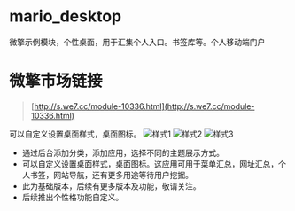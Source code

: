 # mario_desktop
微擎示例模块，个性桌面，用于汇集个人入口。书签库等。个人移动端门户

# 微擎市场链接
> [http://s.we7.cc/module-10336.html](http://s.we7.cc/module-10336.html)

可以自定义设置桌面样式，桌面图标。
![样式1](http://cdn.w7.cc/images/2018/03/12/15208320345aa60e22b81bd_sZvKFvnUk4X5.png)
![样式2](http://cdn.w7.cc/images/2018/03/12/15208320525aa60e34a38c1_h3xG7ufuC0xk.png)
![样式3](http://cdn.w7.cc/images/2018/03/12/15208320525aa60e34a7289_Tij7pjNUsuFw.png)

- 通过后台添加分类，添加应用，选择不同的主题展示方式。
- 可以自定义设置桌面样式，桌面图标。这应用可用于菜单汇总，网址汇总，个人书签，网站导航，还有更多用途等待用户挖掘。
- 此为基础版本，后续有更多版本及功能，敬请关注。
- 后续推出个性格功能自定义。
